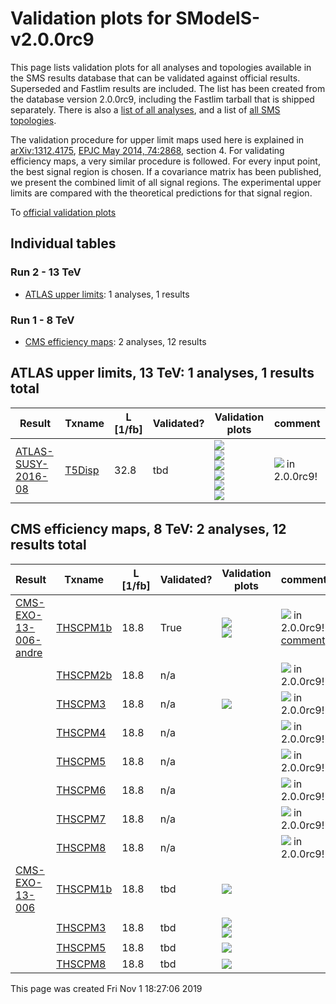 
# Validation plots for SModelS-v2.0.0rc9 

This page lists validation plots for all analyses and topologies available in
the SMS results database that can be validated against official results.
Superseded and Fastlim results are included. The list has been created from the
database version 2.0.0rc9, including the Fastlim tarball that is shipped separately.
There is also a [list of all analyses](ListOfAnalyses200rc9), and
a list of [all SMS topologies](SmsDictionary200rc9).

The validation procedure for upper limit maps used here is explained in [arXiv:1312.4175](http://arxiv.org/abs/1312.4175),  [EPJC May 2014, 74:2868](http://link.springer.com/article/10.1140/epjc/s10052-014-2868-5), section 4. For validating efficiency maps, a very similar procedure is followed. For every input point, the best signal region is chosen. If a covariance matrix has been published, we present the combined limit of all signal regions. The experimental upper limits are compared with the theoretical predictions for that signal region.


To [official validation plots](Validation200rc9)

## Individual tables

### Run 2 - 13 TeV
 * [ATLAS upper limits](#ATLASupperlimits13): 1 analyses, 1 results

### Run 1 - 8 TeV
 * [CMS efficiency maps](#CMSefficiencymaps8): 2 analyses, 12 results


<a name="ATLASupperlimits13"></a>
## ATLAS upper limits, 13 TeV: 1 analyses, 1 results total

| **Result** | **Txname** | **L [1/fb]** | **Validated?** | **Validation plots** | **comment** |
|------------|------------|--------------|----------------|----------------------|-------------|
| [ATLAS-SUSY-2016-08](https://atlas.web.cern.ch/Atlas/GROUPS/PHYSICS/PAPERS/SUSY-2016-08/)| [T5Disp](SmsDictionary200rc9#T5Disp)| 32.8| tbd |<a href="https://smodels.github.io/validation/200rc9/13TeV/ATLAS/ATLAS-SUSY-2016-08/validation/T5Disp_2EqMassAx6.582119514e-16_EqMassBy.png"><img src="https://smodels.github.io/validation/200rc9/13TeV/ATLAS/ATLAS-SUSY-2016-08/validation/T5Disp_2EqMassAx6.582119514e-16_EqMassBy.png" /></a><BR><a href="https://smodels.github.io/validation/200rc9/13TeV/ATLAS/ATLAS-SUSY-2016-08/validation/T5Disp_2EqMassAx_EqWidthA6.582119514e-16_EqMassBy.png"><img src="https://smodels.github.io/validation/200rc9/13TeV/ATLAS/ATLAS-SUSY-2016-08/validation/T5Disp_2EqMassAx_EqWidthA6.582119514e-16_EqMassBy.png" /></a><BR><a href="https://smodels.github.io/validation/200rc9/13TeV/ATLAS/ATLAS-SUSY-2016-08/validation/T5Disp_2EqMassAx_EqWidthAy_EqMassB100.0.png"><img src="https://smodels.github.io/validation/200rc9/13TeV/ATLAS/ATLAS-SUSY-2016-08/validation/T5Disp_2EqMassAx_EqWidthAy_EqMassB100.0.png" /></a><BR><a href="https://smodels.github.io/validation/200rc9/13TeV/ATLAS/ATLAS-SUSY-2016-08/validation/T5Disp_2EqMassAx_EqWidthAy_EqMassBx-100.0.png"><img src="https://smodels.github.io/validation/200rc9/13TeV/ATLAS/ATLAS-SUSY-2016-08/validation/T5Disp_2EqMassAx_EqWidthAy_EqMassBx-100.0.png" /></a><BR><a href="https://smodels.github.io/validation/200rc9/13TeV/ATLAS/ATLAS-SUSY-2016-08/validation/T5Disp_2EqMassAxy_EqMassB100.0.png"><img src="https://smodels.github.io/validation/200rc9/13TeV/ATLAS/ATLAS-SUSY-2016-08/validation/T5Disp_2EqMassAxy_EqMassB100.0.png" /></a><BR><a href="https://smodels.github.io/validation/200rc9/13TeV/ATLAS/ATLAS-SUSY-2016-08/validation/T5Disp_2EqMassAxy_EqMassBx-100.0.png"><img src="https://smodels.github.io/validation/200rc9/13TeV/ATLAS/ATLAS-SUSY-2016-08/validation/T5Disp_2EqMassAxy_EqMassBx-100.0.png" /></a>  | <img src="https://smodels.github.io/pics/new.png" /> in 2.0.0rc9!  |


<a name="CMSefficiencymaps8"></a>
## CMS efficiency maps, 8 TeV: 2 analyses, 12 results total

| **Result** | **Txname** | **L [1/fb]** | **Validated?** | **Validation plots** | **comment** |
|------------|------------|--------------|----------------|----------------------|-------------|
| [CMS-EXO-13-006-andre](http://cms-results.web.cern.ch/cms-results/public-results/publications/EXO-13-006/index.html)| [THSCPM1b](SmsDictionary200rc9#THSCPM1b)| 18.8| True |<a href="https://smodels.github.io/validation/200rc9/8TeV/CMS/CMS-EXO-13-006-andre/validation/THSCPM1b_2EqMassAx.png"><img src="https://smodels.github.io/validation/200rc9/8TeV/CMS/CMS-EXO-13-006-andre/validation/THSCPM1b_2EqMassAx.png" /></a><BR><a href="https://smodels.github.io/validation/200rc9/8TeV/CMS/CMS-EXO-13-006-andre/validation/THSCPM1b_2EqMassAx_EqWidthAy.png"><img src="https://smodels.github.io/validation/200rc9/8TeV/CMS/CMS-EXO-13-006-andre/validation/THSCPM1b_2EqMassAx_EqWidthAy.png" /></a>  | <img src="https://smodels.github.io/pics/new.png" /> in 2.0.0rc9! [comment](https://smodels.github.io/validation/200rc9/8TeV/CMS/CMS-EXO-13-006-andre/validation/THSCPM1b.txt) |
| | [THSCPM2b](SmsDictionary200rc9#THSCPM2b)| 18.8| n/a |  | <img src="https://smodels.github.io/pics/new.png" /> in 2.0.0rc9!  |
| | [THSCPM3](SmsDictionary200rc9#THSCPM3)| 18.8| n/a |<a href="https://smodels.github.io/validation/200rc9/8TeV/CMS/CMS-EXO-13-006-andre/validation/THSCPM3_2EqMassAx_EqMassBy_EqWidthB1e-17.png"><img src="https://smodels.github.io/validation/200rc9/8TeV/CMS/CMS-EXO-13-006-andre/validation/THSCPM3_2EqMassAx_EqMassBy_EqWidthB1e-17.png" /></a>  | <img src="https://smodels.github.io/pics/new.png" /> in 2.0.0rc9!  |
| | [THSCPM4](SmsDictionary200rc9#THSCPM4)| 18.8| n/a |  | <img src="https://smodels.github.io/pics/new.png" /> in 2.0.0rc9!  |
| | [THSCPM5](SmsDictionary200rc9#THSCPM5)| 18.8| n/a |  | <img src="https://smodels.github.io/pics/new.png" /> in 2.0.0rc9!  |
| | [THSCPM6](SmsDictionary200rc9#THSCPM6)| 18.8| n/a |  | <img src="https://smodels.github.io/pics/new.png" /> in 2.0.0rc9!  |
| | [THSCPM7](SmsDictionary200rc9#THSCPM7)| 18.8| n/a |  | <img src="https://smodels.github.io/pics/new.png" /> in 2.0.0rc9!  |
| | [THSCPM8](SmsDictionary200rc9#THSCPM8)| 18.8| n/a |  | <img src="https://smodels.github.io/pics/new.png" /> in 2.0.0rc9!  |
| [CMS-EXO-13-006](http://cms-results.web.cern.ch/cms-results/public-results/publications/EXO-13-006/index.html)| [THSCPM1b](SmsDictionary200rc9#THSCPM1b)| 18.8| tbd |<a href="https://smodels.github.io/validation/200rc9/8TeV/CMS/CMS-EXO-13-006-eff/validation/THSCPM1b_2EqMassAx_EqWidthAy.png"><img src="https://smodels.github.io/validation/200rc9/8TeV/CMS/CMS-EXO-13-006-eff/validation/THSCPM1b_2EqMassAx_EqWidthAy.png" /></a>  | |
| | [THSCPM3](SmsDictionary200rc9#THSCPM3)| 18.8| tbd |<a href="https://smodels.github.io/validation/200rc9/8TeV/CMS/CMS-EXO-13-006-eff/validation/THSCPM3_2EqMassAx_EqMassBy_EqWidthB1e-17.png"><img src="https://smodels.github.io/validation/200rc9/8TeV/CMS/CMS-EXO-13-006-eff/validation/THSCPM3_2EqMassAx_EqMassBy_EqWidthB1e-17.png" /></a><BR><a href="https://smodels.github.io/validation/200rc9/8TeV/CMS/CMS-EXO-13-006-eff/validation/THSCPM3_2EqMassAx_EqMassBy_EqWidthB1e-16.png"><img src="https://smodels.github.io/validation/200rc9/8TeV/CMS/CMS-EXO-13-006-eff/validation/THSCPM3_2EqMassAx_EqMassBy_EqWidthB1e-16.png" /></a>  | |
| | [THSCPM5](SmsDictionary200rc9#THSCPM5)| 18.8| tbd |<a href="https://smodels.github.io/validation/200rc9/8TeV/CMS/CMS-EXO-13-006-eff/validation/THSCPM5_2EqMassAx_EqMassBx_EqMassCy_EqWidthC1e-16.png"><img src="https://smodels.github.io/validation/200rc9/8TeV/CMS/CMS-EXO-13-006-eff/validation/THSCPM5_2EqMassAx_EqMassBx_EqMassCy_EqWidthC1e-16.png" /></a>  | |
| | [THSCPM8](SmsDictionary200rc9#THSCPM8)| 18.8| tbd |<a href="https://smodels.github.io/validation/200rc9/8TeV/CMS/CMS-EXO-13-006-eff/validation/THSCPM8_2EqMassAx_EqMassBy_EqWidthB1e-16.png"><img src="https://smodels.github.io/validation/200rc9/8TeV/CMS/CMS-EXO-13-006-eff/validation/THSCPM8_2EqMassAx_EqMassBy_EqWidthB1e-16.png" /></a>  | |

This page was created Fri Nov  1 18:27:06 2019
